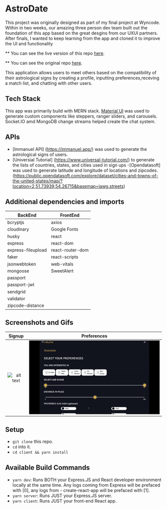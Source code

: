 # AstroDate

This project was originally designed as part of my final project at Wyncode. Within in two weeks, our amazing three person dev team built out the foundation of this app based on the great desgins from our UXUI partners. After finals, I wanted to keep learning from the app and cloned it to improve the UI and functionality 

** You can see the live version of this repo [here](https://itchonib-astrodate.herokuapp.com/). 

** You can see the original repo [here](https://github.com/wyncode/c39_astro_match). 

This application allows users to meet others based on the compatibility of their astrological signs by creating a profile, inputting preferences,receving a match list, and chatting with other users.


## Tech Stack

This app was primarily build with MERN stack. [Material UI](https://material-ui.com/) was used to generate custom components like steppers, ranger sliders, and carousels. Socket.IO amd MongoDB change streams helped create the chat system. 


## APIs

- [Immanuel API] (https://immanuel.app/) was used to generate the astrological signs of users. 
- [Universial Tutorial] (https://www.universal-tutorial.com/) to generate the lists of countries, states, and cities used in sign ups 
-[Opendatasoft] was used to generate latitude and longitude of locations and zipcodes. (https://public.opendatasoft.com/explore/dataset/cities-and-towns-of-the-united-states/map/?location=2,51.73939,54.26715&basemap=jawg.streets)

## Additional dependencies and imports 


| BackEnd             | FrontEnd           |
| ------------------- | ------------------ |
| bcryptjs            | axios              |
| cloudinary          | Google Fonts       | 
| husky               | react              |
| express             | react-dom          |
| express-fileupload  | react-router-dom   |
| faker               | react-scripts      |
| jsonwebtoken        | web-vitals         |
| mongoose            | SweetAlert         |    
| passport            |        
| passport-jwt        |
| sendgrid            |
| validator           |
| zipcode-distance    |



## Screenshots and Gifs

Signup                               |  Preferences
:-----------------------------------:|:-----------------------------------:
![alt text](./images/signup.gif)     |  ![alt text](./images/preferences.gif)



## Setup

- `git clone` this repo.
- `cd` into it.
- `cd client && yarn install`

## Available Build Commands
- `yarn dev`: Runs BOTH your Express.JS and React developer environment locally at the same time. Any logs coming from Express will be prefaced with [0], any logs from - create-react-app will be prefaced with [1].
- `yarn server`: Runs JUST your Express.JS server.
- `yarn client`: Runs JUST your front-end React app.

